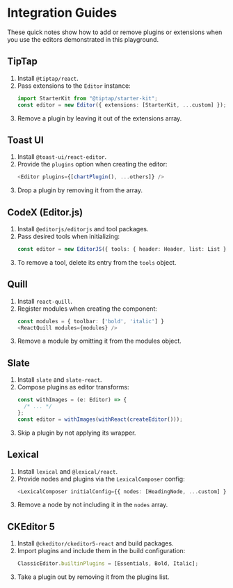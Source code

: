 # Integration Guides

These quick notes show how to add or remove plugins or extensions when you use the editors demonstrated in this playground.

## TipTap

1. Install `@tiptap/react`.
2. Pass extensions to the `Editor` instance:
   ```ts
   import StarterKit from "@tiptap/starter-kit";
   const editor = new Editor({ extensions: [StarterKit, ...custom] });
   ```
3. Remove a plugin by leaving it out of the extensions array.

## Toast UI

1. Install `@toast-ui/react-editor`.
2. Provide the `plugins` option when creating the editor:
   ```ts
   <Editor plugins={[chartPlugin(), ...others]} />
   ```
3. Drop a plugin by removing it from the array.

## CodeX (Editor.js)

1. Install `@editorjs/editorjs` and tool packages.
2. Pass desired tools when initializing:
   ```ts
   const editor = new EditorJS({ tools: { header: Header, list: List } });
   ```
3. To remove a tool, delete its entry from the `tools` object.

## Quill

1. Install `react-quill`.
2. Register modules when creating the component:
   ```ts
   const modules = { toolbar: ['bold', 'italic'] }
   <ReactQuill modules={modules} />
   ```
3. Remove a module by omitting it from the modules object.

## Slate

1. Install `slate` and `slate-react`.
2. Compose plugins as editor transforms:
   ```ts
   const withImages = (e: Editor) => {
     /* ... */
   };
   const editor = withImages(withReact(createEditor()));
   ```
3. Skip a plugin by not applying its wrapper.

## Lexical

1. Install `lexical` and `@lexical/react`.
2. Provide nodes and plugins via the `LexicalComposer` config:
   ```ts
   <LexicalComposer initialConfig={{ nodes: [HeadingNode, ...custom] }}>
   ```
3. Remove a node by not including it in the `nodes` array.

## CKEditor 5

1. Install `@ckeditor/ckeditor5-react` and build packages.
2. Import plugins and include them in the build configuration:
   ```ts
   ClassicEditor.builtinPlugins = [Essentials, Bold, Italic];
   ```
3. Take a plugin out by removing it from the plugins list.
